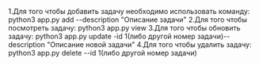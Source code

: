 1.Для того чтобы добавить задачу необходимо использовать команду: python3 app.py add --description "Описание задачи"
2.Для того чтобы посмотреть задачу: python3 app.py view
3.Для того чтобы обновить задачу: python3 app.py update -id 1(либо другой номер задачи)--description "Описание новой задачи" 
4.Для того чтобы удалить задачу: python3 app.py delete --id 1(либо другой номер задачи)

